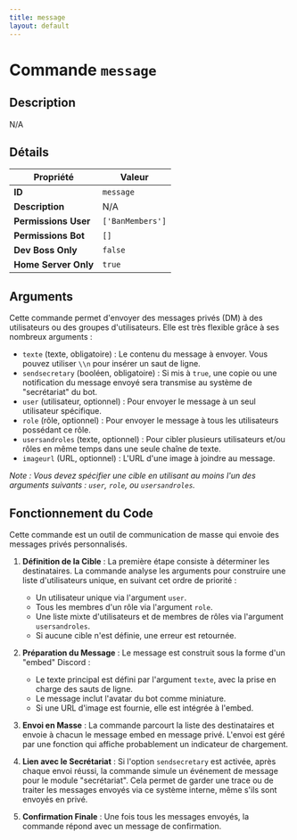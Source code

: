 ```yaml
---
title: message
layout: default
---
```


# Commande `message`

## Description

N/A

## Détails

| Propriété | Valeur |
| --- | --- |
| **ID** | `message` |
| **Description** | N/A |
| **Permissions User** | `['BanMembers']` |
| **Permissions Bot** | `[]` |
| **Dev Boss Only** | `false` |
| **Home Server Only** | `true` |

## Arguments

Cette commande permet d'envoyer des messages privés (DM) à des utilisateurs ou des groupes d'utilisateurs. Elle est très flexible grâce à ses nombreux arguments :

-   `texte` (texte, obligatoire) : Le contenu du message à envoyer. Vous pouvez utiliser `\\n` pour insérer un saut de ligne.
-   `sendsecretary` (booléen, obligatoire) : Si mis à `true`, une copie ou une notification du message envoyé sera transmise au système de "secrétariat" du bot.
-   `user` (utilisateur, optionnel) : Pour envoyer le message à un seul utilisateur spécifique.
-   `role` (rôle, optionnel) : Pour envoyer le message à tous les utilisateurs possédant ce rôle.
-   `usersandroles` (texte, optionnel) : Pour cibler plusieurs utilisateurs et/ou rôles en même temps dans une seule chaîne de texte.
-   `imageurl` (URL, optionnel) : L'URL d'une image à joindre au message.

*Note : Vous devez spécifier une cible en utilisant au moins l'un des arguments suivants : `user`, `role`, ou `usersandroles`.*

## Fonctionnement du Code

Cette commande est un outil de communication de masse qui envoie des messages privés personnalisés.

1.  **Définition de la Cible** : La première étape consiste à déterminer les destinataires. La commande analyse les arguments pour construire une liste d'utilisateurs unique, en suivant cet ordre de priorité :
    -   Un utilisateur unique via l'argument `user`.
    -   Tous les membres d'un rôle via l'argument `role`.
    -   Une liste mixte d'utilisateurs et de membres de rôles via l'argument `usersandroles`.
    -   Si aucune cible n'est définie, une erreur est retournée.

2.  **Préparation du Message** : Le message est construit sous la forme d'un "embed" Discord :
    -   Le texte principal est défini par l'argument `texte`, avec la prise en charge des sauts de ligne.
    -   Le message inclut l'avatar du bot comme miniature.
    -   Si une URL d'image est fournie, elle est intégrée à l'embed.

3.  **Envoi en Masse** : La commande parcourt la liste des destinataires et envoie à chacun le message embed en message privé. L'envoi est géré par une fonction qui affiche probablement un indicateur de chargement.

4.  **Lien avec le Secrétariat** : Si l'option `sendsecretary` est activée, après chaque envoi réussi, la commande simule un événement de message pour le module "secrétariat". Cela permet de garder une trace ou de traiter les messages envoyés via ce système interne, même s'ils sont envoyés en privé.

5.  **Confirmation Finale** : Une fois tous les messages envoyés, la commande répond avec un message de confirmation.
